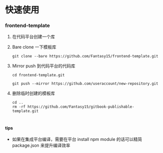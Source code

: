 # 快速使用

### frontend-template

1. 在代码平台创建一个库

2. Bare clone 一下模板库
    ```
    git clone --bare https://github.com/Fantasy15/frontend-template.git
    ```

3. Mirror push 到代码平台的代码库
    ```
    cd frontend-template.git

    git push --mirror https://github.com/useraccount/new-repository.git
    ```

4. 删除临时创建的模板库
    ```
    cd ..
    rm -rf https://github.com/Fantasy15/gitbook-publishable-template.git

    ```

#
#### tips
- 如果在集成平台编译，需要在平台 install npm module 的话可以精简 package.json 来提升编译效率
